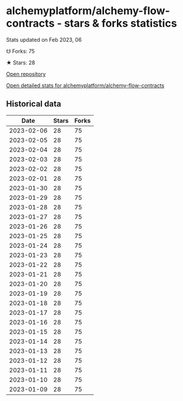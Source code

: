 # alchemyplatform/alchemy-flow-contracts - stars & forks statistics

Stats updated on Feb 2023, 06

☋ Forks: 75

★ Stars: 28

[Open repository](https://github.com/alchemyplatform/alchemy-flow-contracts)

[Open detailed stats for alchemyplatform/alchemy-flow-contracts](https://reviewgithub.com/rep/alchemyplatform/alchemy-flow-contracts)

## Historical data
| Date | Stars | Forks |
|------|-------|-------|
| 2023-02-06 | 28 | 75 | 
| 2023-02-05 | 28 | 75 | 
| 2023-02-04 | 28 | 75 | 
| 2023-02-03 | 28 | 75 | 
| 2023-02-02 | 28 | 75 | 
| 2023-02-01 | 28 | 75 | 
| 2023-01-30 | 28 | 75 | 
| 2023-01-29 | 28 | 75 | 
| 2023-01-28 | 28 | 75 | 
| 2023-01-27 | 28 | 75 | 
| 2023-01-26 | 28 | 75 | 
| 2023-01-25 | 28 | 75 | 
| 2023-01-24 | 28 | 75 | 
| 2023-01-23 | 28 | 75 | 
| 2023-01-22 | 28 | 75 | 
| 2023-01-21 | 28 | 75 | 
| 2023-01-20 | 28 | 75 | 
| 2023-01-19 | 28 | 75 | 
| 2023-01-18 | 28 | 75 | 
| 2023-01-17 | 28 | 75 | 
| 2023-01-16 | 28 | 75 | 
| 2023-01-15 | 28 | 75 | 
| 2023-01-14 | 28 | 75 | 
| 2023-01-13 | 28 | 75 | 
| 2023-01-12 | 28 | 75 | 
| 2023-01-11 | 28 | 75 | 
| 2023-01-10 | 28 | 75 | 
| 2023-01-09 | 28 | 75 | 

